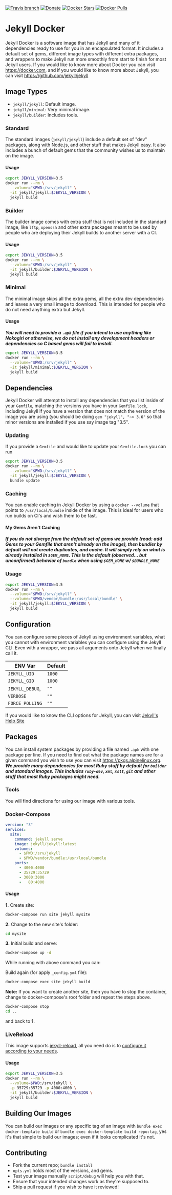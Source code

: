 [![Travis branch](https://img.shields.io/travis/envygeeks/jekyll-docker/master.svg?style=for-the-badge)](https://travis-ci.org/envygeeks/jekyll-docker) [![Donate](https://img.shields.io/badge/DONATE-MONEY-yellow.svg?style=for-the-badge)](https://envygeeks.io#donate) [![Docker Stars](https://img.shields.io/docker/stars/jekyll/jekyll.svg?style=for-the-badge)]() [![Docker Pulls](https://img.shields.io/docker/pulls/jekyll/jekyll.svg?style=for-the-badge)]()

# Jekyll Docker

Jekyll Docker is a software image that has Jekyll and many of it dependencies ready to use for you in an encapsulated format.  It includes a default set of gems, different image types with different extra packages, and wrappers to make Jekyll run more smoothly from start to finish for most Jekyll users. If you would like to know more about Docker you can visit https://docker.com, and if you would like to know more about Jekyll, you can visit https://github.com/jekyll/jekyll

## Image Types

* `jekyll/jekyll`: Default image.
* `jekyll/minimal`: Very minimal image.
* `jekyll/builder`: Includes tools.

### Standard

The standard images (`jekyll/jekyll`) include a default set of "dev" packages, along with Node.js, and other stuff that makes Jekyll easy.  It also includes a bunch of default gems that the community wishes us to maintain on the image.

#### Usage

```sh
export JEKYLL_VERSION=3.5
docker run --rm \
  --volume="$PWD:/srv/jekyll" \
  -it jekyll/jekyll:$JEKYLL_VERSION \
  jekyll build
```

### Builder

The builder image comes with extra stuff that is not included in the standard image, like `lftp`, `openssh` and other extra packages meant to be used by people who are deploying their Jekyll builds to another server with a CI.

#### Usage

```sh
export JEKYLL_VERSION=3.5
docker run --rm \
  --volume="$PWD:/srv/jekyll" \
  -it jekyll/builder:$JEKYLL_VERSION \
  jekyll build
```

### Minimal

The minimal image skips all the extra gems, all the extra dev dependencies and leaves a very small image to download.  This is intended for people who do not need anything extra but Jekyll.

#### Usage

***You will need to provide a `.apk` file if you intend to use anything like Nokogiri or otherwise, we do not install any development headers or dependencies so C based gems will fail to install.***

```sh
export JEKYLL_VERSION=3.5
docker run --rm \
  --volume="$PWD:/srv/jekyll" \
  -it jekyll/minimal:$JEKYLL_VERSION \
  jekyll build
```

## Dependencies

Jekyll Docker will attempt to install any dependencies that you list inside of your `Gemfile`, matching the versions you have in your `Gemfile.lock`, including Jekyll if you have a version that does not match the version of the image you are using (you should be doing `gem "jekyll", "~> 3.6"` so that minor versions are installed if you use say image tag "3.5".

### Updating

If you provide a `Gemfile` and would like to update your `Gemfile.lock` you can run

```sh
export JEKYLL_VERSION=3.5
docker run --rm \
  --volume="$PWD:/srv/jekyll" \
  -it jekyll/jekyll:$JEKYLL_VERSION \
  bundle update
```

### Caching

You can enable caching in Jekyll Docker by using a `docker --volume` that points to `/usr/local/bundle` inside of the image.  This is ideal for users who run builds on CI's and wish them to be fast.

#### My Gems Aren't Caching

***If you do not diverge from the default set of gems we provide (read: add Gems to your Gemfile that aren't already on the image), then bundler by default will not create duplicates, and cache.  It will simply rely on what is already installed in `$GEM_HOME`.  This is the default (observed... but unconfirmed) behavior of `bundle` when using `$GEM_HOME` w/ `$BUNDLE_HOME`***

### Usage

```sh
export JEKYLL_VERSION=3.5
docker run --rm \
  --volume="$PWD:/srv/jekyll" \
  --volume="$PWD/vendor/bundle:/usr/local/bundle" \
  -it jekyll/jekyll:$JEKYLL_VERSION \
  jekyll build
```

## Configuration

You can configure some pieces of Jekyll using environment variables, what you cannot with environment variables you can configure using the Jekyll CLI.  Even with a wrapper, we pass all arguments onto Jekyll when we finally call it.

| ENV Var | Default |
|---|---|
| `JEKYLL_UID` | `1000` |
| `JEKYLL_GID` | `1000` |
| `JEKYLL_DEBUG`, | `""` |
| `VERBOSE` | `""` |
| `FORCE_POLLING` | `""` |

If you would like to know the CLI options for Jekyll, you can visit [Jekyll's Help Site][2]

## Packages

You can install system packages by providing a file named `.apk` with one package per line.  If you need to find out what the package names are for a given command you wish to use you can visit https://pkgs.alpinelinux.org. ***We provide many dependencies for most Ruby stuff by default for `builder` and standard images.  This includes `ruby-dev`, `xml`, `xslt`, `git` and other stuff that most Ruby packages might need.***

### Tools

You will find directions for using our image with various tools.

### Docker-Compose

```yml
version: "3"
services:
  site:
    command: jekyll serve
    image: jekyll/jekyll:latest
    volumes:
      - $PWD:/srv/jekyll
      - $PWD/vendor/bundle:/usr/local/bundle
    ports:
      - 4000:4000
      - 35729:35729
      - 3000:3000
      -   80:4000
```

#### Usage

**1.** Create site:

```sh
docker-compose run site jekyll mysite
```

**2.** Change to the new site's folder:

```sh
cd mysite
```

**3.** Initial build and serve:

```sh
docker-compose up -d
```

While running with above command you can:

Build again (for apply `_config.yml` file):
```sh
docker-compose exec site jekyll build
```

**Note:** If you want to create another site, then you have to stop the container, change to docker-compose's root folder and repeat the steps above.

```sh
docker-compose stop
cd ..
```

and back to **1**.

### LiveReload

This image supports [jekyll-reload](https://rubygems.org/gems/jekyll-reload), all you need do is to [configure it according to your needs](http://www.rubydoc.info/gems/jekyll-reload/).

#### Usage

```sh
export JEKYLL_VERSION=3.5
docker run --rm \
  --volume=$PWD:/srv/jekyll \
  -p 35729:35729 -p 4000:4000 \
  -it jekyll/builder:$JEKYLL_VERSION \
  jekyll build
```

## Building Our Images

You can build our images or any specific tag of an image with `bundle exec docker-template build` or `bundle exec docker-template build repo:tag`, yes it's that simple to build our images; even if it looks complicated it's not.

## Contributing

* Fork the current repo; `bundle install`
* `opts.yml` holds most of the versions, and gems.
* Test your image manually `script/debug` will help you with that.
* Ensure that your intended changes work as they're supposed to.
* Ship a pull request if you wish to have it reviewed!

[1]: https://travis-ci.org/jekyll/docker
[2]: http://jekyllrb.com/docs/configuration/#build-command-options
